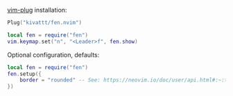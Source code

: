 [vim-plug](https://github.com/junegunn/vim-plug) installation:
```lua
Plug("kivattt/fen.nvim")

local fen = require("fen")
vim.keymap.set("n", "<Leader>f", fen.show)
```

Optional configuration, defaults:
```lua
local fen = require("fen")
fen.setup({
    border = "rounded" -- See: https://neovim.io/doc/user/api.html#:~:text=border%3A
})
```
